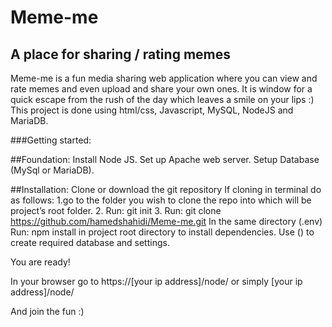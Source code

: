 # Meme-me 
## A place for sharing / rating memes
Meme-me is a fun media sharing web application where you can view and rate memes and even upload and share your own ones. It is window for a quick escape from the rush of the day which leaves a smile on your lips :) This project is done using html/css, Javascript, MySQL, NodeJS and MariaDB.

###Getting started:

##Foundation:
Install Node JS.
Set up Apache web server.
Setup Database (MySql or MariaDB).

##Installation:
Clone or download the git repository
If cloning in terminal do as follows:
1.go to the folder you wish to clone the repo into which will be project’s root
folder.
2. Run: git init
3. Run: git clone https://github.com/hamedshahidi/Meme-me.git
In the same directory (.env)
Run: npm install in project root directory to install dependencies.
Use () to create required database and settings.

You are ready!

In your browser go to https://[your ip address]/node/ or simply [your ip address]/node/

And join the fun :)
 












